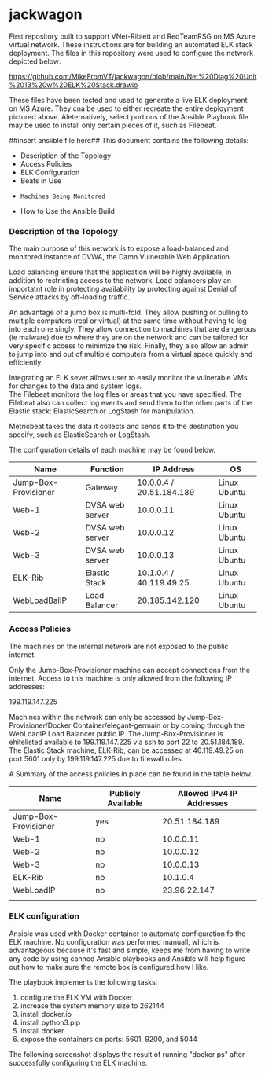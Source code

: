 # jackwagon
First repository built to support VNet-Riblett and RedTeamRSG on MS Azure virtual network.
These instructions are for building an automated ELK stack deployment.
The files in this repository were used to configure the network depicted below:

https://github.com/MikeFromVT/jackwagon/blob/main/Net%20Diag%20Unit%2013%20w%20ELK%20Stack.drawio

These files have been tested and used to generate a live ELK deployment on MS Azure.
They cna be used to either recreate the entire deployment pictured above.
Aleternatively, select portions of the Ansible Playbook file may be used to install only certain pieces of it, such as Filebeat.

##insert ansiible file here##
This document contains the following details:
- Description of the Topology
- Access Policies
- ELK Configuration
-   Beats in Use
-     Machines Being Monitored
- How to Use the Ansible Build

### Description of the Topology

The main purpose of this network is to expose a load-balanced and monitored instance of DVWA, the Damn Vulnerable Web Application.

Load balancing ensure that the application will be highly available, in addition to restricting access to the network.
Load balancers play an importatnt role in protecting availability by protecting against Denial of Service attacks by off-loading traffic.

An advantage of a jump box is multi-fold.  They allow pushing or pulling to multiple computers (real or virtual) at the same time without having to log into each one singly.  They allow connection to machines that are dangerous (ie malware) due to where they are on the network and can be tailored for very specific access to minimize the risk.  Finally, they also allow an admin to jump into and out of multiple computers from a virtual space quickly and efficiently.

Integrating an ELK sever allows user to easily monitor the vulnerable VMs for changes to the data and system logs.  
The Filebeat monitors the log files or areas that you have specified.  The Filebeat also can collect log events and send them to the other parts of the Elastic stack: ElasticSearch or LogStash for manipulation.

Metricbeat takes the data it collects and sends it to the destination you specify, such as ElasticSearch or LogStash.

The configuration details of each machine may be found below.

|  Name 	                  | Function      	|   IP Address            	|   OS          	|
|-------------------------	|---------------	|-------------------------	|---------------	|
| Jump-Box-Provisioner    	| Gateway       	| 10.0.0.4 / 20.51.184.189	| Linux Ubuntu  	|
| Web-1                   	| DVSA web server	| 10.0.0.11               	| Linux Ubuntu  	|
| Web-2                   	| DVSA web server	| 10.0.0.12               	| Linux Ubuntu  	|
| Web-3                   	| DVSA web server	| 10.0.0.13               	| Linux Ubuntu   	|
| ELK-Rib                   | Elastic Stack   | 10.1.0.4 / 40.119.49.25   | Linux Ubuntu    |
| WebLoadBalIP              | Load Balancer   | 20.185.142.120            | Linux Ubuntu    |

### Access Policies

The machines on the internal network are not exposed to the public internet.

Only the Jump-Box-Provisioner machine can accept connections from the internet.  Access to this machine is only allowed from the following IP addresses:

199.119.147.225

Machines within the network can only be accessed by Jump-Box-Provisioner/Docker Container/elegant-germain or by coming through the WebLoadIP Load Balancer public IP.
The Jump-Box-Provisioner is ehitelisted available to 199.119.147.225 via ssh to port 22 to 20.51.184.189.  The Elastic Stack machine, ELK-Rib, can be accessed at 40.119.49.25 on port 5601 only by 199.119.147.225 due to firewall rules.

A Summary of the access policies in place can be found in the table below.

| Name                               | Publicly Available | Allowed IPv4 IP Addresses |
|------------------------------------|--------------------|---------------------------|
| Jump-Box-Provisioner               |  yes               | 20.51.184.189             |
| Web-1                              |  no                | 10.0.0.11                 |
| Web-2                              |  no                | 10.0.0.12                 |
| Web-3                              |  no                | 10.0.0.13                 |
| ELK-Rib                            |  no                | 10.1.0.4                  |
| WebLoadIP                          |  no                | 23.96.22.147              |
|                                    |                    |                           |

### ELK configuration

Ansible was used with Docker container to automate configuration fo the ELK machine.  No configuration was performed manuall, which is advantageous because it's fast and simple, keeps me from having to write any code by using canned Ansible playbooks and Ansible will help figure out how to make sure the remote box is configured how I like.

The playbook implements the following tasks:
1. configure the ELK VM with Docker
2. increase the system memory size to 262144
3. install docker.io
4. install python3.pip
5. install docker 
6. expose the containers on ports: 5601, 9200, and 5044

The following screenshot displays the result of running "docker ps" after successfully configuring the ELK machine.






